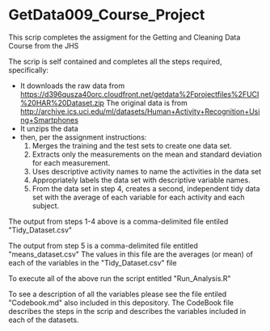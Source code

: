 GetData009_Course_Project
=====================

This scrip completes the assigment for the Getting and Cleaning Data Course from the JHS

The scrip is self contained and completes all the steps required, specifically:
  - It downloads the raw data from  https://d396qusza40orc.cloudfront.net/getdata%2Fprojectfiles%2FUCI%20HAR%20Dataset.zip 
    The original data is from http://archive.ics.uci.edu/ml/datasets/Human+Activity+Recognition+Using+Smartphones 
  - It unzips the data
  - then, per the assignment instructions:
    1.  Merges the training and the test sets to create one data set.
    2.	Extracts only the measurements on the mean and standard deviation for each measurement. 
    3.	Uses descriptive activity names to name the activities in the data set
    4.	Appropriately labels the data set with descriptive variable names. 
    5.	From the data set in step 4, creates a second, independent tidy data set with the average of each variable for each activity and each subject.

The output from steps 1-4 above is a comma-delimited file entiled "Tidy_Dataset.csv"

The output from step 5 is a comma-delimited file entitled "means_dataset.csv" The values in this file are 
the averages (or mean) of each of the variables in the "Tidy_Dataset.csv" file

To execute all of the above run the script entitled "Run_Analysis.R"

To see a description of all the variables please see the file entiled "Codebook.md" also included in this depository. 
The CodeBook file describes the steps in the scrip and describes the variables included in each of the datasets.



